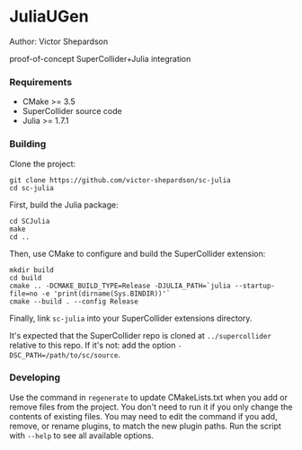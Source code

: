 # JuliaUGen

Author: Victor Shepardson

proof-of-concept SuperCollider+Julia integration

### Requirements

- CMake >= 3.5
- SuperCollider source code
- Julia >= 1.7.1

### Building

Clone the project:

    git clone https://github.com/victor-shepardson/sc-julia
    cd sc-julia

First, build the Julia package:

    cd SCJulia
    make
    cd ..

Then, use CMake to configure and build the SuperCollider extension:

    mkdir build
    cd build
    cmake .. -DCMAKE_BUILD_TYPE=Release -DJULIA_PATH=`julia --startup-file=no -e 'print(dirname(Sys.BINDIR))'`
    cmake --build . --config Release

Finally, link `sc-julia` into your SuperCollider extensions directory.

<!--
TODO: install target
    cmake --build . --config Release --target install

You may want to manually specify the install location in the first step to point it at your
SuperCollider extensions directory: add the option `-DCMAKE_INSTALL_PREFIX=/path/to/extensions`.
-->

It's expected that the SuperCollider repo is cloned at `../supercollider` relative to this repo. If
it's not: add the option `-DSC_PATH=/path/to/sc/source`.

### Developing

Use the command in `regenerate` to update CMakeLists.txt when you add or remove files from the
project. You don't need to run it if you only change the contents of existing files. You may need to
edit the command if you add, remove, or rename plugins, to match the new plugin paths. Run the
script with `--help` to see all available options.

